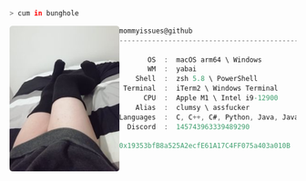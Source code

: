 ```zsh
> cum in bunghole
```

<img align="left" src="https://github.com/mommyissues/mommyissues/blob/main/assets/image.png" alt="logo" width="192.5"/> 

```csharp
mommyissues@github
--------------------------------------------------------------------------------------------

       OS  :  macOS arm64 \ Windows
       WM  :  yabai
    Shell  :  zsh 5.8 \ PowerShell
 Terminal  :  iTerm2 \ Windows Terminal
      CPU  :  Apple M1 \ Intel i9-12900
    Alias  :  clumsy \ assfucker
Languages  :  C, C++, C#, Python, Java, Javascript, CSS\SCSS\SASS, PHP
  Discord  :  145743963339489290
  
0x19353bfB8a525A2ecfE61A17C4FF075a403a010B
```
